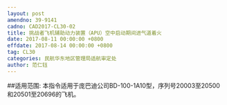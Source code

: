 ```yaml
---
layout: post
amendno: 39-9141
cadno: CAD2017-CL30-02
title: 挑战者飞机辅助动力装置（APU）空中启动期间进气道着火
date: 2017-08-11 00:00:00 +0800
effdate: 2017-08-14 00:00:00 +0800
tag: CL30
categories: 民航华东地区管理局适航审定处
author: 范仁钰
---
```


##适用范围:
本指令适用于庞巴迪公司BD-100-1A10型，序列号20003至20500和20501至20696的飞机。

